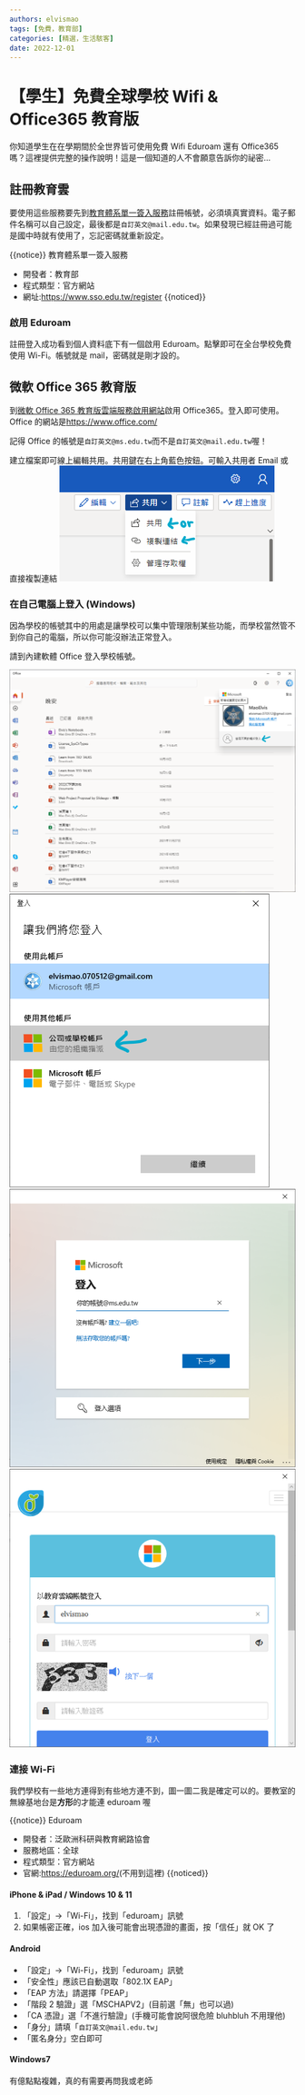 ```yaml
---
authors: elvismao
tags: [免費，教育部]
categories: [精選，生活駭客]
date: 2022-12-01
---
```


# 【學生】免費全球學校 Wifi & Office365 教育版

你知道學生在在學期間於全世界皆可使用免費 Wifi Eduroam 還有 Office365 嗎？這裡提供完整的操作說明！這是一個知道的人不會願意告訴你的祕密...

## 註冊教育雲

要使用這些服務要先到[教育體系單一簽入服務](https://www.sso.edu.tw/register)註冊帳號，必須填真實資料。電子郵件名稱可以自己設定，最後都是`自訂英文@mail.edu.tw`。如果發現已經註冊過可能是國中時就有使用了，忘記密碼就重新設定。

{{notice}}
教育體系單一簽入服務

- 開發者：教育部
- 程式類型：官方網站
- 網址:<https://www.sso.edu.tw/register>
  {{noticed}}

### 啟用 Eduroam

註冊登入成功看到個人資料底下有一個啟用 Eduroam。點擊即可在全台學校免費使用 Wi-Fi。帳號就是 mail，密碼就是剛才設的。

## 微軟 Office 365 教育版

到[微軟 Office 365 教育版雲端服務啟用網站](https://o365.k12cc.tw/)啟用 Office365。登入即可使用。Office 的網站是<https://www.office.com/>

記得 Office 的帳號是`自訂英文@ms.edu.tw`而不是`自訂英文@mail.edu.tw`喔！

建立檔案即可線上編輯共用。共用鍵在右上角藍色按鈕。可輸入共用者 Email 或直接複製連結
![共用](edu-office-share.png)

### 在自己電腦上登入 (Windows)

因為學校的帳號其中的用處是讓學校可以集中管理限制某些功能，而學校當然管不到你自己的電腦，所以你可能沒辦法正常登入。

請到內建軟體 Office 登入學校帳號。

![登入學校帳號](edu-office-new.png)
![選擇學校](edu-office-school.png)
![輸入帳號：自訂英文@ms.edu.tw](edu-office-mail.png)
![會跳轉到教育雲，輸入帳密](edu-office-login.png)

### 連接 Wi-Fi

我們學校有一些地方連得到有些地方連不到，圖一圖二我是確定可以的。要教室的無線基地台是**方形**的才能連 eduroam 喔

{{notice}}
Eduroam

- 開發者：泛歐洲科研與教育網路協會
- 服務地區：全球
- 程式類型：官方網站
- 官網:<https://eduroam.org/>(不用到這裡)
  {{noticed}}

#### iPhone & iPad / Windows 10 & 11

1. 「設定」→「Wi-Fi」，找到「eduroam」訊號
2. 如果帳密正確，ios 加入後可能會出現憑證的畫面，按「信任」就 OK 了

#### Android

- 「設定」→「Wi-Fi」，找到「eduroam」訊號
- 「安全性」應該已自動選取「802.1X EAP」
- 「EAP 方法」請選擇「PEAP」
- 「階段 2 驗證」選「MSCHAPV2」(目前選「無」也可以過)
- 「CA 憑證」選「不進行驗證」(手機可能會說阿很危險 bluhbluh 不用理他)
- 「身分」請填「`自訂英文@mail.edu.tw`」
- 「匿名身分」空白即可

#### Windows7

有億點點複雜，真的有需要再問我或老師
